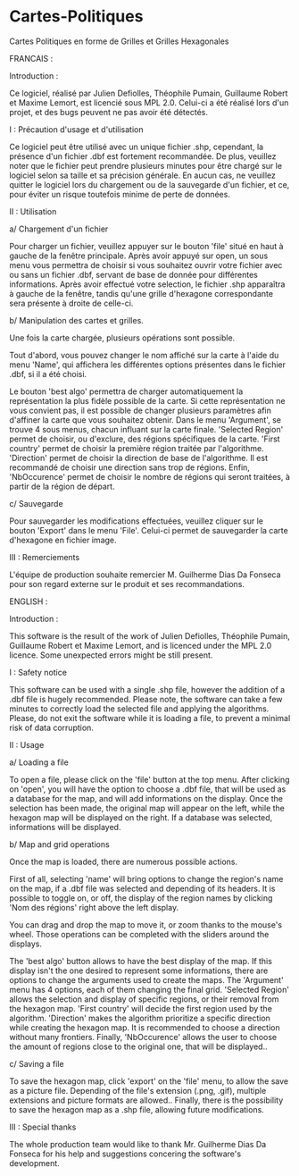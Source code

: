 # Cartes-Politiques
Cartes Politiques en forme de Grilles et Grilles Hexagonales


FRANCAIS :

Introduction :

Ce logiciel, réalisé par Julien Defiolles, Théophile Pumain, Guillaume Robert et Maxime Lemort, est licencié sous MPL 2.0. Celui-ci a été réalisé lors d'un projet, et des bugs peuvent ne pas avoir été détectés. 

I : Précaution d'usage et d'utilisation

Ce logiciel peut être utilisé avec un unique fichier .shp, cependant, la présence d'un fichier .dbf est fortement recommandée. 
De plus, veuillez noter que le fichier peut prendre plusieurs minutes pour être chargé sur le logiciel selon sa taille et sa précision générale. 
En aucun cas, ne veuillez quitter le logiciel lors du chargement ou de la sauvegarde d'un fichier, et ce, pour éviter un risque toutefois minime de perte de données. 

II : Utilisation

a/ Chargement d'un fichier 

Pour charger un fichier, veuillez appuyer sur le bouton 'file' situé en haut à gauche de la fenêtre principale. 
Après avoir appuyé sur open, un sous menu vous permettra de choisir si vous souhaitez ouvrir votre fichier avec ou sans un fichier .dbf, servant de base de donnée pour différentes informations. 
Après avoir effectué votre selection, le fichier .shp apparaîtra à gauche de la fenêtre, tandis qu'une grille d'hexagone correspondante sera présente à droite de celle-ci. 

b/ Manipulation des cartes et grilles. 

Une fois la carte chargée, plusieurs opérations sont possible. 

Tout d'abord, vous pouvez changer le nom affiché sur la carte à l'aide du menu 'Name', qui affichera les différentes options présentes dans le fichier .dbf, si il a été choisi. 

Le bouton 'best algo' permettra de charger automatiquement la représentation la plus fidèle possible de la carte. Si cette représentation ne vous convient pas, il est possible de changer plusieurs paramètres afin d'affiner la carte que vous souhaitez obtenir. 
Dans le menu 'Argument', se trouve 4 sous menus, chacun influant sur la carte finale. 
'Selected Region' permet de choisir, ou d'exclure, des régions spécifiques de la carte. 
'First country' permet de choisir la première région traitée par l'algorithme. 
'Direction' permet de choisir la direction de base de l'algorithme. Il est recommandé de choisir une direction sans trop de régions. 
Enfin, 'NbOccurence' permet de choisir le nombre de régions qui seront traitées, à partir de la région de départ. 

c/ Sauvegarde 

Pour sauvegarder les modifications effectuées, veuillez cliquer sur le bouton 'Export' dans le menu 'File'. Celui-ci permet de sauvegarder la carte d'hexagone en fichier image. 

III : Remerciements

L'équipe de production souhaite remercier M. Guilherme Dias Da Fonseca pour son regard externe sur le produit et ses recommandations.

ENGLISH :

Introduction :

This software is the result of the work of Julien Defiolles, Théophile Pumain, Guillaume Robert et Maxime Lemort, and is licenced under the MPL 2.0 licence. Some unexpected errors might be still present. 

I : Safety notice

This software can be used with a single .shp file, however the addition of a .dbf file is hugely recommended. 
Please note, the software can take a few minutes to correctly load the selected file and applying the algorithms. 
Please, do not exit the software while it is loading a file, to prevent a minimal risk of data corruption. 

II : Usage

a/ Loading a file 

To open a file, please click on the 'file' button at the top menu. 
After clicking on 'open', you will have the option to choose a .dbf file, that will be used as a database for the map, and will add informations on the display. 
Once the selection has been made, the original map will appear on the left, while the hexagon map will be displayed on the right. If a database was selected, informations will be displayed. 

b/ Map and grid operations 

Once the map is loaded, there are numerous possible actions. 

First of all, selecting 'name' will bring options to change the region's name on the map, if a .dbf file was selected and depending of its headers. 
It is possible to toggle on, or off, the display of the region names by clicking 'Nom des régions' right above the left display. 

You can drag and drop the map to move it, or zoom thanks to the mouse's wheel. Those operations can be completed with the sliders around the displays. 

The 'best algo' button allows to have the best display of the map. If this display isn't the one desired to represent some informations, there are options to change the arguments used to create the maps. 
The 'Argument' menu has 4 options, each of them changing the final grid. 
'Selected Region' allows the selection and display of specific regions, or their removal from the hexagon map. 
'First country' will decide the first region used by the algorithm. 
'Direction' makes the algorithm prioritize a specific direction while creating the hexagon map. It is recommended to choose a direction without many frontiers. 
Finally, 'NbOccurence' allows the user to choose the amount of regions close to the original one, that will be displayed.. 

c/ Saving a file 

To save the hexagon map, click 'export' on the 'file' menu, to allow the save as a picture file. 
Depending of the file's extension (.png, .gif), multiple extensions and picture formats are allowed.. 
Finally, there is the possibility to save the hexagon map as a .shp file, allowing future modifications. 

III : Special thanks

The whole production team would like to thank Mr. Guilherme Dias Da Fonseca for his help and suggestions concering the software's development.
